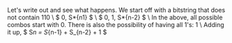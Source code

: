 Let's write out and see what happens. We start off with a bitstring that does not contain 110 \\
$ 0, S*{n1} $ \\
$ 0, 1, S*{n-2} $ \\
In the above, all possible combos start with 0. There is also the possibility of having all 1's: 1 \\
Adding it up, $ S*n = S*{n-1} + S\_{n-2} + 1 $
